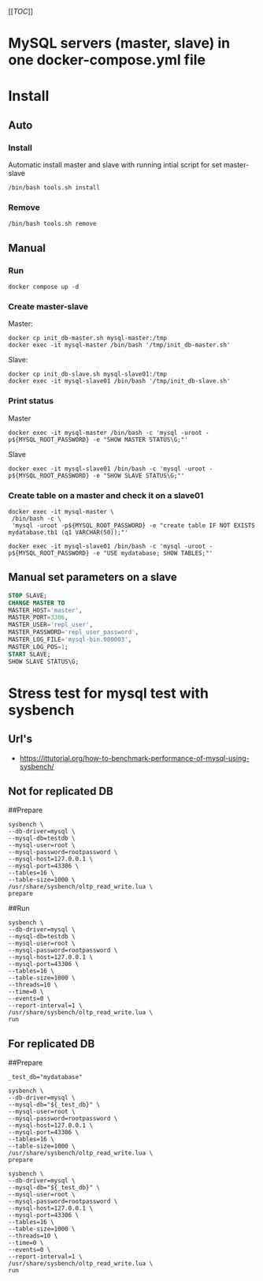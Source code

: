 [[_TOC_]]

# MySQL servers (master, slave) in one docker-compose.yml file

# Install

## Auto
### Install
Automatic install master and slave with running intial script for set master-slave
```shell
/bin/bash tools.sh install
```
### Remove
```shell
/bin/bash tools.sh remove
```

## Manual
### Run
```shell
docker compose up -d
```
### Create master-slave
Master:
```shell
docker cp init_db-master.sh mysql-master:/tmp
docker exec -it mysql-master /bin/bash '/tmp/init_db-master.sh'
```

Slave:
```shell
docker cp init_db-slave.sh mysql-slave01:/tmp
docker exec -it mysql-slave01 /bin/bash '/tmp/init_db-slave.sh'
```

### Print status
Master
```shell
docker exec -it mysql-master /bin/bash -c 'mysql -uroot -p${MYSQL_ROOT_PASSWORD} -e "SHOW MASTER STATUS\G;"'
```

Slave
```shell
docker exec -it mysql-slave01 /bin/bash -c 'mysql -uroot -p${MYSQL_ROOT_PASSWORD} -e "SHOW SLAVE STATUS\G;"'
```

### Create table on a master and check it on a slave01
```shell 
docker exec -it mysql-master \
 /bin/bash -c \
 'mysql -uroot -p${MYSQL_ROOT_PASSWORD} -e "create table IF NOT EXISTS mydatabase.tb1 (q1 VARCHAR(50));"'

docker exec -it mysql-slave01 /bin/bash -c 'mysql -uroot -p${MYSQL_ROOT_PASSWORD} -e "USE mydatabase; SHOW TABLES;"'
```

## Manual set parameters on a slave
```sql
STOP SLAVE;
CHANGE MASTER TO
MASTER_HOST='master',
MASTER_PORT=3306,
MASTER_USER='repl_user',
MASTER_PASSWORD='repl_user_password',
MASTER_LOG_FILE='mysql-bin.000003',
MASTER_LOG_POS=1;
START SLAVE;
SHOW SLAVE STATUS\G;
```

# Stress test for mysql test with sysbench
## Url's
 - https://ittutorial.org/how-to-benchmark-performance-of-mysql-using-sysbench/

## Not for replicated DB

##Prepare
```shell
sysbench \
--db-driver=mysql \
--mysql-db=testdb \
--mysql-user=root \
--mysql-password=rootpassword \
--mysql-host=127.0.0.1 \
--mysql-port=43306 \
--tables=16 \
--table-size=1000 \
/usr/share/sysbench/oltp_read_write.lua \
prepare
```

##Run
```shell
sysbench \
--db-driver=mysql \
--mysql-db=testdb \
--mysql-user=root \
--mysql-password=rootpassword \
--mysql-host=127.0.0.1 \
--mysql-port=43306 \
--tables=16 \
--table-size=1000 \
--threads=10 \
--time=0 \
--events=0 \
--report-interval=1 \
/usr/share/sysbench/oltp_read_write.lua \
run
```

## For replicated DB

##Prepare
```shell
_test_db="mydatabase"

sysbench \
--db-driver=mysql \
--mysql-db="${_test_db}" \
--mysql-user=root \
--mysql-password=rootpassword \
--mysql-host=127.0.0.1 \
--mysql-port=43306 \
--tables=16 \
--table-size=1000 \
/usr/share/sysbench/oltp_read_write.lua \
prepare

sysbench \
--db-driver=mysql \
--mysql-db="${_test_db}" \
--mysql-user=root \
--mysql-password=rootpassword \
--mysql-host=127.0.0.1 \
--mysql-port=43306 \
--tables=16 \
--table-size=1000 \
--threads=10 \
--time=0 \
--events=0 \
--report-interval=1 \
/usr/share/sysbench/oltp_read_write.lua \
run
```
